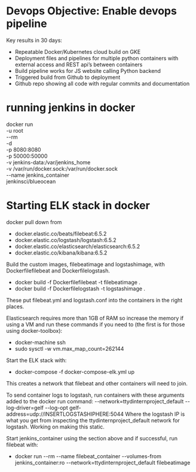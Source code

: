 # Devops Objective: Enable devops pipeline
Key results in 30 days:
- Repeatable Docker/Kubernetes cloud build on GKE
- Deployment files and pipelines for multiple python containers with external access and REST api’s between containers
- Build pipeline works for JS website calling Python backend
- Triggered build from Github to deployment
- Github repo showing all code with regular commits and documentation

# running jenkins in docker
docker run \
  -u root \
  --rm \
  -d \
  -p 8080:8080 \
  -p 50000:50000 \
  -v jenkins-data:/var/jenkins_home \
  -v /var/run/docker.sock:/var/run/docker.sock \
  --name jenkins_container \
  jenkinsci/blueocean
  
  # Starting ELK stack in docker
  docker pull down from
  - docker.elastic.co/beats/filebeat:6.5.2
  - docker.elastic.co/logstash/logstash:6.5.2
  - docker.elastic.co/elasticsearch/elasticsearch:6.5.2
  - docker.elastic.co/kibana/kibana:6.5.2
  
  Build the custom images, filebeatimage and logstashimage, with Dockerfilefilebeat and Dockerfilelogstash.
  - docker build -f Dockerfilefilebeat -t filebeatimage .
  - docker build -f Dockerfilelogstash -t logstashimage .
  
  These put filebeat.yml and logstash.conf into the containers in the right places.
  
  
  Elasticsearch requires more than 1GB of RAM so increase the memory if using a VM and run these commands if you need to (the first is for those using docker-toolbox):
  - docker-machine ssh
  - sudo sysctl -w vm.max_map_count=262144
  
  
  Start the ELK stack with:
  - docker-compose -f docker-compose-elk.yml up
  
  This creates a network that filebeat and other containers will need to join.
  
  To send container logs to logstash, run containers with these arguments added to the docker run command:
  --network=ttydinternproject_default --log-driver=gelf --log-opt gelf-address=udp://INSERTLOGSTASHIPHERE:5044
  Where the logstash IP is what you get from inspecting the ttydinternproject_default network for logstash. Working on making this static.
  
  Start jenkins_container using the section above and if successful, run filebeat with:
  - docker run --rm --name filebeat_container --volumes-from jenkins_container:ro --network=ttydinternproject_default filebeatimage
